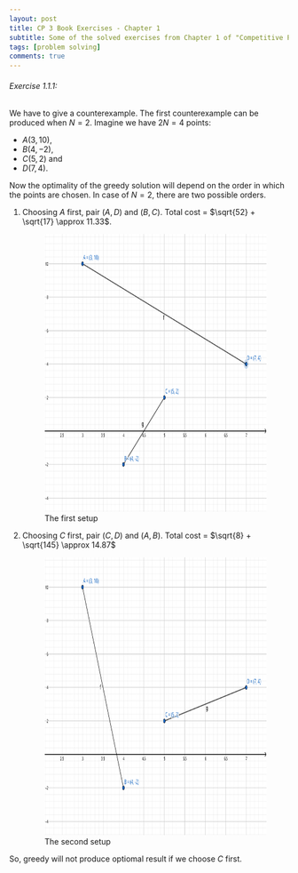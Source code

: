 ```yaml
---
layout: post
title: CP 3 Book Exercises - Chapter 1
subtitle: Some of the solved exercises from Chapter 1 of "Competitive Programming 3" by Steven and Felix Halim
tags: [problem solving]
comments: true
---
```


###### Exercise 1.1.1: 
We have to give a counterexample. The first counterexample can be produced when $N = 2$. Imagine we have $2N = 4$ points: 
- $A(3,10)$, 
- $B(4,-2)$, 
- $C(5,2)$ and 
- $D(7,4)$.

Now the optimality of the greedy solution will depend on the order in which the points are chosen. In case of $N = 2$, there are two possible orders. 

1. Choosing $A$ first, pair $(A,D)$ and $(B,C)$. Total cost = $\sqrt{52} + \sqrt{17} \approx 11.33$.

    <figure>
    <img src="/programming topics/CP3/ex-1-1-1-p-1.svg" width="700" height="500" class="center">
    <figcaption> The first setup </figcaption>  
    </figure>

2. Choosing $C$ first, pair $(C,D)$ and $(A,B)$. Total cost = $\sqrt{8} + \sqrt{145} \approx 14.87$

    <figure>
    <img src="/programming topics/CP3/ex-1-1-1-p-2.svg" width="700" height="500" class="center">
    <figcaption> The second setup </figcaption>  
    </figure>

So, greedy will not produce optiomal result if we choose $C$ first. 